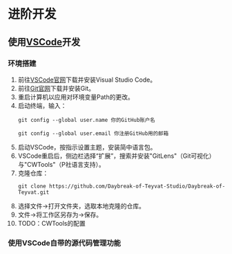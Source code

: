 # 进阶开发

## 使用[VSCode][vscode]开发

### 环境搭建

1. 前往[VSCode官网][vscode]下载并安装Visual Studio Code。
2. 前往[Git官网](https://git-scm.com/download/win/)下载并安装Git。
3. 重启计算机以应用对环境变量Path的更改。
4. 启动终端，输入：
    ```shell
    git config --global user.name 你的GitHub账户名

    git config --global user.email 你注册GitHub用的邮箱
    ```
5. 启动VSCode，按指示设置主题，安装简中语言包。
6. VSCode重启后，侧边栏选择“扩展”，搜索并安装"GitLens"（Git可视化）与"CWTools"（P社语言支持）。
7. 克隆仓库：
    ```shell
    git clone https://github.com/Daybreak-of-Teyvat-Studio/Daybreak-of-Teyvat.git
    ```
8. 选择文件->打开文件夹，选取本地克隆的仓库。
9.  文件->将工作区另存为->保存。
10.  TODO：CWTools的配置
### 使用VSCode自带的源代码管理功能

[vscode]: https://code.visualstudio.com/
